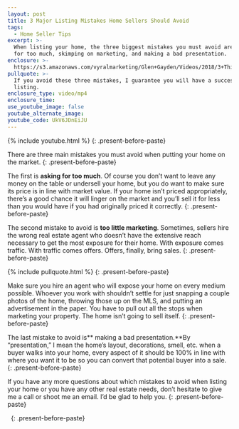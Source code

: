 ```yaml
---
layout: post
title: 3 Major Listing Mistakes Home Sellers Should Avoid
tags:
  - Home Seller Tips
excerpt: >-
  When listing your home, the three biggest mistakes you must avoid are asking
  for too much, skimping on marketing, and making a bad presentation.
enclosure: >-
  https://s3.amazonaws.com/vyralmarketing/Glen+Gayden/Videos/2018/3+Things+To+Avoid+When+Selling+-+Houston+Area+Real+Estate+Agent.mp4
pullquote: >-
  If you avoid these three mistakes, I guarantee you will have a successful
  listing.
enclosure_type: video/mp4
enclosure_time:
use_youtube_image: false
youtube_alternate_image:
youtube_code: UkV6JDnEiJU
---
```


{% include youtube.html %}
{: .present-before-paste}

There are three main mistakes you must avoid when putting your home on the market.
{: .present-before-paste}

The first is **asking for too much**. Of course you don’t want to leave any money on the table or undersell your home, but you do want to make sure its price is in line with market value. If your home isn’t priced appropriately, there’s a good chance it will linger on the market and you’ll sell it for less than you would have if you had originally priced it correctly.
{: .present-before-paste}

The second mistake to avoid is **too little marketing**. Sometimes, sellers hire the wrong real estate agent who doesn’t have the extensive reach necessary to get the most exposure for their home. With exposure comes traffic. With traffic comes offers. Offers, finally, bring sales.
{: .present-before-paste}

{% include pullquote.html %}
{: .present-before-paste}

Make sure you hire an agent who will expose your home on every medium possible. Whoever you work with shouldn’t settle for just snapping a couple photos of the home, throwing those up on the MLS, and putting an advertisement in the paper. You have to pull out all the stops when marketing your property. The home isn’t going to sell itself.
{: .present-before-paste}

The last mistake to avoid is** making a bad presentation.**By “presentation,” I mean the home’s layout, decorations, smell, etc. when a buyer walks into your home, every aspect of it should be 100% in line with where you want it to be so you can convert that potential buyer into a sale.
{: .present-before-paste}

If you have any more questions about which mistakes to avoid when listing your home or you have any other real estate needs, don’t hesitate to give me a call or shoot me an email. I’d be glad to help you.
{: .present-before-paste}

&nbsp;
{: .present-before-paste}